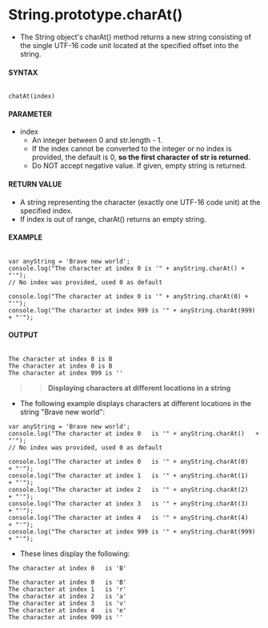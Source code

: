 # String.prototype.charAt()

- The String object's charAt() method returns a new string consisting of the single UTF-16 code unit located at the specified offset into the string.

#### **SYNTAX**

```

chatAt(index)

```

#### **PARAMETER**

- index
  - An integer between 0 and str.length - 1.
  - If the index cannot be converted to the integer or no index is provided, the default is 0, **so the first character of str is returned.**
  - Do NOT accept negative value. If given, empty string is returned.

#### **RETURN VALUE**

- A string representing the character (exactly one UTF-16 code unit) at the specified index.
- If index is out of range, charAt() returns an empty string.

#### **EXAMPLE**

```

var anyString = 'Brave new world';
console.log("The character at index 0 is '" + anyString.charAt() + "'");
// No index was provided, used 0 as default

console.log("The character at index 0 is '" + anyString.charAt(0) + "'");
console.log("The character at index 999 is '" + anyString.charAt(999) + "'");

```

#### **OUTPUT**

```

The character at index 0 is B
The character at index 0 is B
The character at index 999 is ''

```

> > **Displaying characters at different locations in a string**

- The following example displays characters at different locations in the string "Brave new world":

```
var anyString = 'Brave new world';
console.log("The character at index 0   is '" + anyString.charAt()   + "'");
// No index was provided, used 0 as default

console.log("The character at index 0   is '" + anyString.charAt(0)   + "'");
console.log("The character at index 1   is '" + anyString.charAt(1)   + "'");
console.log("The character at index 2   is '" + anyString.charAt(2)   + "'");
console.log("The character at index 3   is '" + anyString.charAt(3)   + "'");
console.log("The character at index 4   is '" + anyString.charAt(4)   + "'");
console.log("The character at index 999 is '" + anyString.charAt(999) + "'");
```

- These lines display the following:

```
The character at index 0   is 'B'

The character at index 0   is 'B'
The character at index 1   is 'r'
The character at index 2   is 'a'
The character at index 3   is 'v'
The character at index 4   is 'e'
The character at index 999 is ''
```
